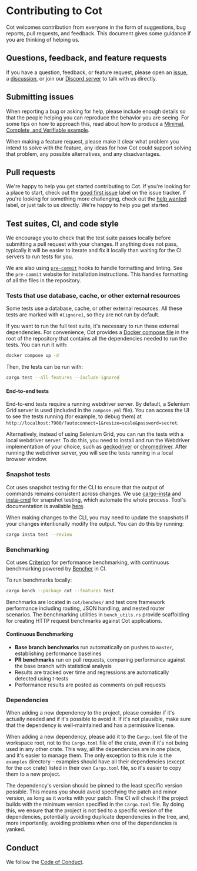 # Contributing to Cot

Cot welcomes contribution from everyone in the form of suggestions, bug
reports, pull requests, and feedback. This document gives some guidance if you
are thinking of helping us.

## Questions, feedback, and feature requests

If you have a question, feedback, or feature request, please open an
[issue](https://github.com/cot-rs/cot/issues/new),
a [discussion](https://github.com/cot-rs/cot/discussions/new/choose), or
join our [Discord server](https://discord.cot.rs/) to talk with us directly.

## Submitting issues

When reporting a bug or asking for help, please include enough details so that
the people helping you can reproduce the behavior you are seeing. For some tips
on how to approach this, read about how to produce a [Minimal, Complete, and
Verifiable example](https://stackoverflow.com/help/mcve).

When making a feature request, please make it clear what problem you intend to
solve with the feature, any ideas for how Cot could support solving that
problem, any possible alternatives, and any disadvantages.

## Pull requests

We're happy to help you get started contributing to Cot. If you're looking for
a place to start, check out the
[good first issue](https://github.com/cot-rs/cot/issues?q=is%3Aissue%20state%3Aopen%20label%3A%22good%20first%20issue%22)
label on the issue tracker. If you're looking for something more challenging,
check out the
[help wanted](https://github.com/cot-rs/cot/issues?q=is%3Aissue%20state%3Aopen%20label%3A%22help%20wanted%22)
label, or just talk to us directly. We're happy to help you get started.

## Test suites, CI, and code style

We encourage you to check that the test suite passes locally before submitting a
pull request with your changes. If anything does not pass, typically it will be
easier to iterate and fix it locally than waiting for the CI servers to run
tests for you.

We are also using [`pre-commit`](https://pre-commit.com/) hooks to handle
formatting and linting. See the `pre-commit` website for installation
instructions. This handles formatting of all the files in the repository.

### Tests that use database, cache, or other external resources

Some tests use a database, cache, or other external resources. All these tests
are marked with `#[ignore]`, so they are not run by default.

If you want to run the full test suite, it's necessary to run these external
dependencies. For convenience, Cot provides a
[Docker compose file](./compose.yml) in the root of the repository that
contains all the dependencies needed to run the tests. You can run it with:

```sh
docker compose up -d
```

Then, the tests can be run with:

```sh
cargo test --all-features --include-ignored
```

#### End-to-end tests

End-to-end tests require a running webdriver server. By default, a Selenium
Grid server is used (included in the `compose.yml` file). You can access the
UI to see the tests running (for example, to debug them) at
`http://localhost:7900/?autoconnect=1&resize=scale&password=secret`.

Alternatively, instead of using Selenium Grid, you can run the tests with
a local webdriver server. To do this, you need to install and run the
Webdriver implementation of your choice, such as
[geckodriver](https://github.com/mozilla/geckodriver/releases) or
[chromedriver](https://developer.chrome.com/docs/chromedriver/downloads).
After running the webdriver server, you will see the tests running in a
local browser window.

### Snapshot tests

Cot uses snapshot testing for the CLI to ensure that the output of commands
remains consistent across changes. We
use [cargo-insta](https://github.com/mitsuhiko/insta)
and [insta-cmd](https://github.com/mitsuhiko/insta-cmd) for snapshot testing,
which automate the whole process. Tool's documentation is
available [here](https://insta.rs/docs/).

When making changes to the CLI, you may need to update the snapshots if your
changes intentionally modify the output. You can do this by running:

```sh
cargo insta test --review
```

### Benchmarking

Cot uses [Criterion](https://github.com/bheisler/criterion.rs) for performance benchmarking, with continuous benchmarking powered by [Bencher](https://bencher.dev) in CI.

To run benchmarks locally:

```sh
cargo bench --package cot --features test
```

Benchmarks are located in `cot/benches/` and test core framework performance including routing, JSON handling, and nested router scenarios. The benchmarking utilities in `bench_utils.rs` provide scaffolding for creating HTTP request benchmarks against Cot applications.

#### Continuous Benchmarking

- **Base branch benchmarks** run automatically on pushes to `master`, establishing performance baselines
- **PR benchmarks** run on pull requests, comparing performance against the base branch with statistical analysis
- Results are tracked over time and regressions are automatically detected using t-tests
- Performance results are posted as comments on pull requests

### Dependencies

When adding a new dependency to the project, please consider if it's actually
needed and if it's possible to avoid it. If it's not plausible, make sure
that the dependency is well-maintained and has a permissive license.

When adding a new dependency, please add it to the `Cargo.toml` file of the
workspace root, not to the `Cargo.toml` file of the crate, even if it's
not being used in any other crate. This way, all the dependencies are in
one place, and it's easier to manage them. The only exception to this rule
is the `examples` directory – examples should have all their dependencies
(except for the `cot` crate) listed in their own `Cargo.toml` file, so it's
easier to copy them to a new project.

The dependency's version should be pinned to the least specific version
possible. This means you should avoid specifying the patch and minor version,
as long as it works with your patch. The CI will check if the project builds
with the minimum version specified in the `Cargo.toml` file. By doing this,
we ensure that the project is not tied to a specific version of the dependencies,
potentially avoiding duplicate dependencies in the tree, and, more importantly,
avoiding problems when one of the dependencies is yanked.

## Conduct

We follow the [Code of Conduct](CODE_OF_CONDUCT.md).
